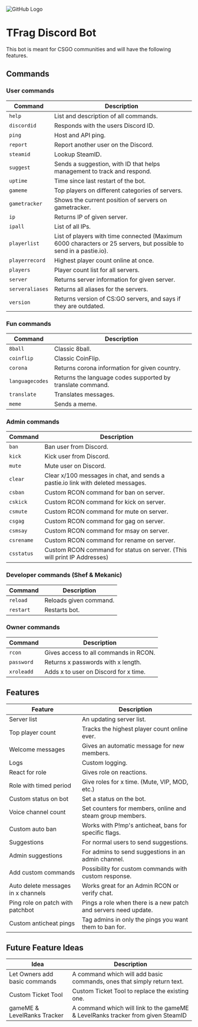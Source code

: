 ![GitHub Logo](https://media.discordapp.net/attachments/597900359905705994/755166986824319187/sadgeBusiness.png)

# TFrag Discord Bot
This bot is meant for CSGO communities and will have the following features.

## Commands

### User commands
Command | Description
--- | ---
`help` | List and description of all commands.
`discordid` | Responds with the users Discord ID.
`ping` | Host and API ping.
`report` | Report another user on the Discord.
`steamid` | Lookup SteamID.
`suggest` | Sends a suggestion, with ID that helps management to track and respond.
`uptime` | Time since last restart of the bot.
`gameme` | Top players on different categories of servers.
`gametracker` | Shows the current position of servers on gametracker.
`ip` | Returns IP of given server.
`ipall` | List of all IPs.
`playerlist` | List of players with time connected (Maximum 6000 characters or 25 servers, but possible to send in a pastie.io).
`playerrecord` | Highest player count online at once.
`players` | Player count list for all servers.
`server` | Returns server information for given server.
`serveraliases` | Returns all aliases for the servers.
`version` | Returns version of CS:GO servers, and says if they are outdated.


### Fun commands
Command | Description
--- | ---
`8ball` | Classic 8ball.
`coinflip` | Classic CoinFlip.
`corona` | Returns corona information for given country.
`languagecodes` | Returns the language codes supported by translate command.
`translate` | Translates messages.
`meme` | Sends a meme.

### Admin commands
Command | Description
--- | ---
`ban` | Ban user from Discord.
`kick` | Kick user from Discord.
`mute` | Mute user on Discord.
`clear` | Clear x/100 messages in chat, and sends a pastie.io link with deleted messages.
`csban` | Custom RCON command for ban on server.
`cskick` | Custom RCON command for kick on server.
`csmute` | Custom RCON command for mute on server.
`csgag` | Custom RCON command for gag on server.
`csmsay` | Custom RCON command for msay on server.
`csrename` | Custom RCON command for rename on server.
`csstatus` | Custom RCON command for status on server. (This will print IP Addresses)

### Developer commands (Shef & Mekanic)
Command | Description
--- | ---
`reload` | Reloads given command.
`restart` | Restarts bot.

### Owner commands
Command | Description
--- | ---
`rcon` | Gives access to all commands in RCON.
`password` | Returns x passwords with x length.
`xroleadd` | Adds x to user on Discord for x time.

## Features

Feature | Description
--- | ---
Server list | An updating server list.
Top player count | Tracks the highest player count online ever.
Welcome messages | Gives an automatic message for new members.
Logs | Custom logging.
React for role | Gives role on reactions.
Role with timed period  | Give roles for x time. (Mute, VIP, MOD, etc.)
Custom status on bot | Set a status on the bot.
Voice channel count | Set counters for members, online and steam group members.
Custom auto ban | Works with P!mp's anticheat, bans for specific flags.
Suggestions | For normal users to send suggestions.
Admin suggestions | For admins to send suggestions in an admin channel.
Add custom commands | Possibility for custom commands with custom response.
Auto delete messages in x channels | Works great for an Admin RCON or verify chat.
Ping role on patch with patchbot | Pings a role when there is a new patch and servers need update.
Custom anticheat pings | Tag admins in only the pings you want them to ban for.

## Future Feature Ideas
Idea | Description
--- | ---
Let Owners add basic commands | A command which will add basic commands, ones that simply return text.
Custom Ticket Tool | Custom Ticket Tool to replace the existing one.
gameME & LevelRanks Tracker | A command which will link to the gameME & LevelRanks tracker from given SteamID

